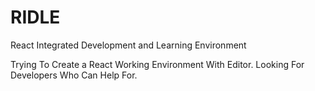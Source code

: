 # RIDLE
React Integrated Development and Learning Environment

Trying To Create a React Working Environment With Editor. Looking For Developers Who Can Help For.
